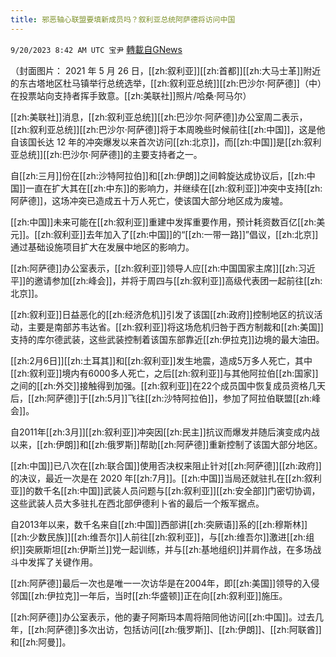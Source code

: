 ```yaml
---
title: 邪恶轴心联盟要填新成员吗？叙利亚总统阿萨德将访问中国
---
```

`9/20/2023 8:42 AM UTC 宝尹` [轉載自GNews](https://gnews.org/articles/1715289)

（封面图片： 2021 年 5 月 26 日，[[zh:叙利亚]][[zh:首都]][[zh:大马士革]]附近的东古塔地区杜马镇举行总统选举，[[zh:叙利亚总统]][[zh:巴沙尔·阿萨德]]（中）在投票站向支持者挥手致意。[[zh:美联社]]照片/哈桑·阿马尔）

[[zh:美联社]]消息，[[zh:叙利亚总统]][[zh:巴沙尔·阿萨德]]办公室周二表示，[[zh:叙利亚总统]][[zh:巴沙尔·阿萨德]]将于本周晚些时候前往[[zh:中国]]，这是他自该国长达 12 年的冲突爆发以来首次访问[[zh:北京]]，而[[zh:中国]]是[[zh:叙利亚总统]][[zh:巴沙尔·阿萨德]]的主要支持者之一。

自[[zh:三月]]份在[[zh:沙特阿拉伯]]和[[zh:伊朗]]之间斡旋达成协议后，[[zh:中国]]一直在扩大其在[[zh:中东]]的影响力，并继续在[[zh:叙利亚]]冲突中支持[[zh:阿萨德]]，这场冲突已造成五十万人死亡，使该国大部分地区成为废墟。

[[zh:中国]]未来可能在[[zh:叙利亚]]重建中发挥重要作用，预计耗资数百亿[[zh:美元]]。[[zh:叙利亚]]去年加入了[[zh:中国]]的“[[zh:一带一路]]”倡议，[[zh:北京]]通过基础设施项目扩大在发展中地区的影响力。

[[zh:阿萨德]]办公室表示，[[zh:叙利亚]]领导人应[[zh:中国国家主席]][[zh:习近平]]的邀请参加[[zh:峰会]]，并将于周四与[[zh:叙利亚]]高级代表团一起前往[[zh:北京]]。

[[zh:叙利亚]]日益恶化的[[zh:经济危机]]引发了该国[[zh:政府]]控制地区的抗议活动，主要是南部苏韦达省。[[zh:叙利亚]]将这场危机归咎于西方制裁和[[zh:美国]]支持的库尔德武装，这些武装控制着该国东部靠近[[zh:伊拉克]]边境的最大油田。

[[zh:2月6日]][[zh:土耳其]]和[[zh:叙利亚]]发生地震，造成5万多人死亡，其中[[zh:叙利亚]]境内有6000多人死亡，之后[[zh:叙利亚]]与其他阿拉伯[[zh:国家]]之间的[[zh:外交]]接触得到加强。[[zh:叙利亚]]在22个成员国中恢复成员资格几天后，[[zh:阿萨德]]于[[zh:5月]]飞往[[zh:沙特阿拉伯]]，参加了阿拉伯联盟[[zh:峰会]]。

自2011年[[zh:3月]][[zh:叙利亚]]冲突因[[zh:民主]]抗议而爆发并随后演变成内战以来，[[zh:伊朗]]和[[zh:俄罗斯]]帮助[[zh:阿萨德]]重新控制了该国大部分地区。

[[zh:中国]]已八次在[[zh:联合国]]使用否决权来阻止针对[[zh:阿萨德]][[zh:政府]]的决议，最近一次是在 2020 年[[zh:7月]]。[[zh:中国]]当局还就驻扎在[[zh:叙利亚]]的数千名[[zh:中国]]武装人员问题与[[zh:叙利亚]][[zh:安全部]]门密切协调，这些武装人员大多驻扎在西北部伊德利卜省的最后一个叛军据点。

自2013年以来，数千名来自[[zh:中国]]西部讲[[zh:突厥语]]系的[[zh:穆斯林]][[zh:少数民族]][[zh:维吾尔]]人前往[[zh:叙利亚]]，与[[zh:维吾尔]]激进[[zh:组织]]突厥斯坦[[zh:伊斯兰]]党一起训练，并与[[zh:基地组织]]并肩作战，在多场战斗中发挥了关键作用。

[[zh:阿萨德]]最后一次也是唯一一次访华是在2004年，即[[zh:美国]]领导的入侵邻国[[zh:伊拉克]]一年后，当时[[zh:华盛顿]]正在向[[zh:叙利亚]]施压。

[[zh:阿萨德]]办公室表示，他的妻子阿斯玛本周将陪同他访问[[zh:中国]]。过去几年，[[zh:阿萨德]]多次出访，包括访问[[zh:俄罗斯]]、[[zh:伊朗]]、[[zh:阿联酋]]和[[zh:阿曼]]。
